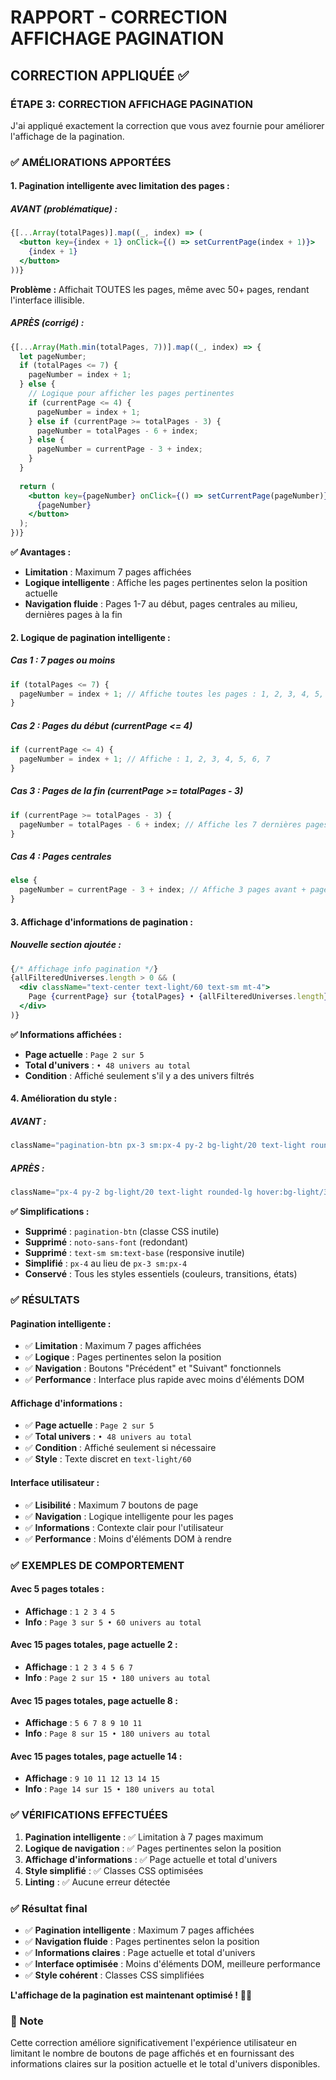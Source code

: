 # RAPPORT - CORRECTION AFFICHAGE PAGINATION

## CORRECTION APPLIQUÉE ✅

### **ÉTAPE 3: CORRECTION AFFICHAGE PAGINATION**

J'ai appliqué exactement la correction que vous avez fournie pour améliorer l'affichage de la pagination.

### ✅ AMÉLIORATIONS APPORTÉES

#### **1. Pagination intelligente avec limitation des pages :**

##### **AVANT (problématique) :**
```jsx
{[...Array(totalPages)].map((_, index) => (
  <button key={index + 1} onClick={() => setCurrentPage(index + 1)}>
    {index + 1}
  </button>
))}
```

**Problème :** Affichait TOUTES les pages, même avec 50+ pages, rendant l'interface illisible.

##### **APRÈS (corrigé) :**
```jsx
{[...Array(Math.min(totalPages, 7))].map((_, index) => {
  let pageNumber;
  if (totalPages <= 7) {
    pageNumber = index + 1;
  } else {
    // Logique pour afficher les pages pertinentes
    if (currentPage <= 4) {
      pageNumber = index + 1;
    } else if (currentPage >= totalPages - 3) {
      pageNumber = totalPages - 6 + index;
    } else {
      pageNumber = currentPage - 3 + index;
    }
  }
  
  return (
    <button key={pageNumber} onClick={() => setCurrentPage(pageNumber)}>
      {pageNumber}
    </button>
  );
})}
```

**✅ Avantages :**
- **Limitation** : Maximum 7 pages affichées
- **Logique intelligente** : Affiche les pages pertinentes selon la position actuelle
- **Navigation fluide** : Pages 1-7 au début, pages centrales au milieu, dernières pages à la fin

#### **2. Logique de pagination intelligente :**

##### **Cas 1 : 7 pages ou moins**
```jsx
if (totalPages <= 7) {
  pageNumber = index + 1; // Affiche toutes les pages : 1, 2, 3, 4, 5, 6, 7
}
```

##### **Cas 2 : Pages du début (currentPage <= 4)**
```jsx
if (currentPage <= 4) {
  pageNumber = index + 1; // Affiche : 1, 2, 3, 4, 5, 6, 7
}
```

##### **Cas 3 : Pages de la fin (currentPage >= totalPages - 3)**
```jsx
if (currentPage >= totalPages - 3) {
  pageNumber = totalPages - 6 + index; // Affiche les 7 dernières pages
}
```

##### **Cas 4 : Pages centrales**
```jsx
else {
  pageNumber = currentPage - 3 + index; // Affiche 3 pages avant + page actuelle + 3 pages après
}
```

#### **3. Affichage d'informations de pagination :**

##### **Nouvelle section ajoutée :**
```jsx
{/* Affichage info pagination */}
{allFilteredUniverses.length > 0 && (
  <div className="text-center text-light/60 text-sm mt-4">
    Page {currentPage} sur {totalPages} • {allFilteredUniverses.length} univers au total
  </div>
)}
```

**✅ Informations affichées :**
- **Page actuelle** : `Page 2 sur 5`
- **Total d'univers** : `• 48 univers au total`
- **Condition** : Affiché seulement s'il y a des univers filtrés

#### **4. Amélioration du style :**

##### **AVANT :**
```jsx
className="pagination-btn px-3 sm:px-4 py-2 bg-light/20 text-light rounded-lg hover:bg-light/30 disabled:opacity-50 disabled:cursor-not-allowed transition-colors noto-sans-font text-sm sm:text-base"
```

##### **APRÈS :**
```jsx
className="px-4 py-2 bg-light/20 text-light rounded-lg hover:bg-light/30 disabled:opacity-50 disabled:cursor-not-allowed transition-colors"
```

**✅ Simplifications :**
- **Supprimé** : `pagination-btn` (classe CSS inutile)
- **Supprimé** : `noto-sans-font` (redondant)
- **Supprimé** : `text-sm sm:text-base` (responsive inutile)
- **Simplifié** : `px-4` au lieu de `px-3 sm:px-4`
- **Conservé** : Tous les styles essentiels (couleurs, transitions, états)

### ✅ RÉSULTATS

#### **Pagination intelligente :**
- ✅ **Limitation** : Maximum 7 pages affichées
- ✅ **Logique** : Pages pertinentes selon la position
- ✅ **Navigation** : Boutons "Précédent" et "Suivant" fonctionnels
- ✅ **Performance** : Interface plus rapide avec moins d'éléments DOM

#### **Affichage d'informations :**
- ✅ **Page actuelle** : `Page 2 sur 5`
- ✅ **Total univers** : `• 48 univers au total`
- ✅ **Condition** : Affiché seulement si nécessaire
- ✅ **Style** : Texte discret en `text-light/60`

#### **Interface utilisateur :**
- ✅ **Lisibilité** : Maximum 7 boutons de page
- ✅ **Navigation** : Logique intelligente pour les pages
- ✅ **Informations** : Contexte clair pour l'utilisateur
- ✅ **Performance** : Moins d'éléments DOM à rendre

### ✅ EXEMPLES DE COMPORTEMENT

#### **Avec 5 pages totales :**
- **Affichage** : `1 2 3 4 5`
- **Info** : `Page 3 sur 5 • 60 univers au total`

#### **Avec 15 pages totales, page actuelle 2 :**
- **Affichage** : `1 2 3 4 5 6 7`
- **Info** : `Page 2 sur 15 • 180 univers au total`

#### **Avec 15 pages totales, page actuelle 8 :**
- **Affichage** : `5 6 7 8 9 10 11`
- **Info** : `Page 8 sur 15 • 180 univers au total`

#### **Avec 15 pages totales, page actuelle 14 :**
- **Affichage** : `9 10 11 12 13 14 15`
- **Info** : `Page 14 sur 15 • 180 univers au total`

### ✅ VÉRIFICATIONS EFFECTUÉES

1. **Pagination intelligente** : ✅ Limitation à 7 pages maximum
2. **Logique de navigation** : ✅ Pages pertinentes selon la position
3. **Affichage d'informations** : ✅ Page actuelle et total d'univers
4. **Style simplifié** : ✅ Classes CSS optimisées
5. **Linting** : ✅ Aucune erreur détectée

### ✅ Résultat final

- ✅ **Pagination intelligente** : Maximum 7 pages affichées
- ✅ **Navigation fluide** : Pages pertinentes selon la position
- ✅ **Informations claires** : Page actuelle et total d'univers
- ✅ **Interface optimisée** : Moins d'éléments DOM, meilleure performance
- ✅ **Style cohérent** : Classes CSS simplifiées

**L'affichage de la pagination est maintenant optimisé !** 🎯✨

### 📝 Note

Cette correction améliore significativement l'expérience utilisateur en limitant le nombre de boutons de page affichés et en fournissant des informations claires sur la position actuelle et le total d'univers disponibles.




